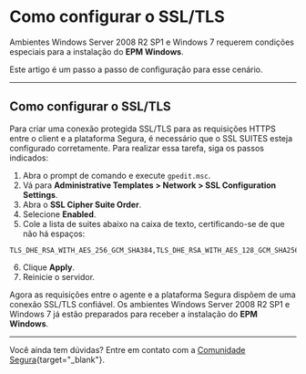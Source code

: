 # Como configurar o SSL/TLS

Ambientes Windows Server 2008 R2 SP1 e Windows 7 requerem condições especiais para a instalação do **EPM Windows**.

Este artigo é um passo a passo de configuração para esse cenário.

* * *

## Como configurar o SSL/TLS

Para criar uma conexão protegida SSL/TLS para as requisições HTTPS entre o client e a plataforma Segura, é necessário que o SSL SUITES esteja configurado corretamente. Para realizar essa tarefa, siga os passos indicados:

1. Abra o prompt de comando e execute `gpedit.msc`.
2. Vá para **Administrative Templates > Network > SSL Configuration Settings**.
3. Abra o **SSL Cipher Suite Order**.
4. Selecione **Enabled**.
5. Cole a lista de suites abaixo na caixa de texto, certificando-se de que não há espaços:
```
TLS_DHE_RSA_WITH_AES_256_GCM_SHA384,TLS_DHE_RSA_WITH_AES_128_GCM_SHA256,TLS_ECDHE_RSA_WITH_AES_256_CBC_SHA384_P256,TLS_DHE_RSA_WITH_AES_256_CBC_SHA,TLS_DHE_RSA_WITH_AES_128_CBC_SHA,TLS_ECDHE_RSA_WITH_AES_128_CBC_SHA256_P256,TLS_ECDHE_ECDSA_WITH_AES_128_CBC_SHA256_P256,TLS_ECDHE_ECDSA_WITH_AES_256_CBC_SHA384_P384,TLS_ECDHE_ECDSA_WITH_AES_128_GCM_SHA256_P256,TLS_ECDHE_ECDSA_WITH_AES_256_GCM_SHA384_P384,TLS_ECDHE_RSA_WITH_AES_128_CBC_SHA_P256,TLS_ECDHE_RSA_WITH_AES_256_CBC_SHA_P256,TLS_ECDHE_ECDSA_WITH_AES_128_CBC_SHA_P256,TLS_ECDHE_ECDSA_WITH_AES_256_CBC_SHA_P256,TLS_DHE_DSS_WITH_AES_128_CBC_SHA,TLS_DHE_DSS_WITH_AES_256_CBC_SHA
```
6. Clique **Apply**.
7. Reinicie o servidor.

Agora as requisições entre o agente e a plataforma Segura dispõem de uma conexão SSL/TLS confiável. Os ambientes Windows Server 2008 R2 SP1 e Windows 7 já estão preparados para receber a instalação do **EPM Windows**.

* * *

Você ainda tem dúvidas? Entre em contato com a  [Comunidade Segura](https://community.Segura.io/){target="_blank"}.